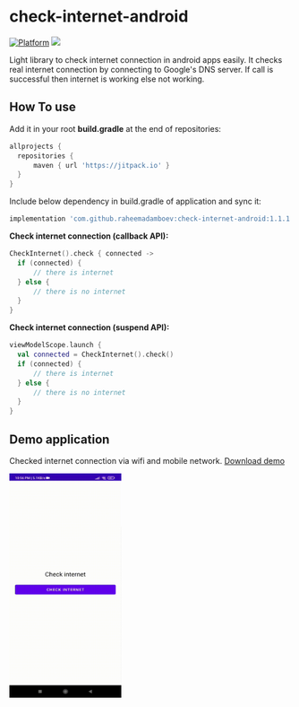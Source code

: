 # check-internet-android

[![Platform](https://img.shields.io/badge/platform-android-green.svg)](http://developer.android.com/index.html)
[![](https://jitpack.io/v/raheemadamboev/check-internet-android.svg)](https://jitpack.io/#raheemadamboev/check-internet-android)

Light library to check internet connection in android apps easily. It checks real internet connection by connecting to Google's DNS server. If call is successful then internet is working else not working.

## How To use

Add it in your root **build.gradle** at the end of repositories:
```groovy
allprojects {
  repositories {
	  maven { url 'https://jitpack.io' }
  }
}
```  

Include below dependency in build.gradle of application and sync it:
```groovy
implementation 'com.github.raheemadamboev:check-internet-android:1.1.1'
```

**Check internet connection (callback API):**
```kotlin
CheckInternet().check { connected ->
  if (connected) { 
      // there is internet                
  } else { 
      // there is no internet                  
  }
}
```

**Check internet connection (suspend API):**
```kotlin
viewModelScope.launch {
  val connected = CheckInternet().check()
  if (connected) { 
      // there is internet                
  } else { 
      // there is no internet                  
  }
}
```

## Demo application

Checked internet connection via wifi and mobile network. <a href="https://github.com/raheemadamboev/check-internet-android/blob/master/app-debug.apk">Download demo</a>

<img src="https://github.com/raheemadamboev/check-internet-android/blob/master/demo-check-internet.gif" alt="Italian Trulli" width="200" height="400">
